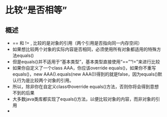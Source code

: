 # 比较“是否相等”

## 概述

+ == 和 != , 比较的是对象的引用（两个引用是否指向同一内存空间）
+ 如果想比较两个对象的实际内容是否相同，必须使用所有对象都适用的特殊方法equals()
+ 但是equals()并不适用于“基本类型”，基本类型直接使用“==”“!=”来进行比较
+ 如果你自定义了一个class AAA，你应该override equals()，如果你不重写equals()，new AAA().equals(new AAA())得到的就是false，因为equals()默认行为是比较两个对象的引用。
+ 所以，除非你在自定义class中override equals()方法，否则你将会得到意想不到的后果
+ 大多数java类库都实现了equals()方法，以便比较对象的内容，而非对象的引用
+ 